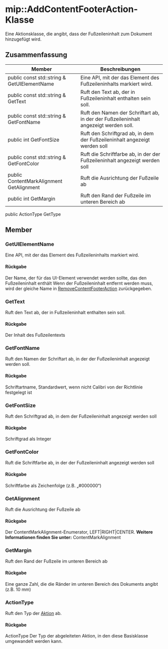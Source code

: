 # <a name="class-mipaddcontentfooteraction"></a>mip::AddContentFooterAction-Klasse 
Eine Aktionsklasse, die angibt, dass der Fußzeileninhalt zum Dokument hinzugefügt wird.
## <a name="summary"></a>Zusammenfassung
 Member                        | Beschreibungen                                
--------------------------------|---------------------------------------------
public const std::string & GetUIElementName | Eine API, mit der das Element des Fußzeileninhalts markiert wird.
public const std::string & GetText | Ruft den Text ab, der in Fußzeileninhalt enthalten sein soll.
public const std::string & GetFontName | Ruft den Namen der Schriftart ab, in der der Fußzeileninhalt angezeigt werden soll.
public int GetFontSize | Ruft den Schriftgrad ab, in dem der Fußzeileninhalt angezeigt werden soll
public const std::string & GetFontColor | Ruft die Schriftfarbe ab, in der der Fußzeileninhalt angezeigt werden soll
public ContentMarkAlignment GetAlignment | Ruft die Ausrichtung der Fußzeile ab
public int GetMargin | Ruft den Rand der Fußzeile im unteren Bereich ab
public ActionType GetType
## <a name="members"></a>Member
### <a name="getuielementname"></a>GetUIElementName
Eine API, mit der das Element des Fußzeileninhalts markiert wird.
#### <a name="returns"></a>Rückgabe
Der Name, der für das UI-Element verwendet werden sollte, das den Fußzeileninhalt enthält Wenn der Fußzeileninhalt entfernt werden muss, wird der gleiche Name in [RemoveContentFooterAction](#classmip_1_1_remove_content_footer_action) zurückgegeben.
### <a name="gettext"></a>GetText
Ruft den Text ab, der in Fußzeileninhalt enthalten sein soll.
#### <a name="returns"></a>Rückgabe
Der Inhalt des Fußzeilentexts
### <a name="getfontname"></a>GetFontName
Ruft den Namen der Schriftart ab, in der der Fußzeileninhalt angezeigt werden soll.
#### <a name="returns"></a>Rückgabe
Schriftartname, Standardwert, wenn nicht Calibri von der Richtlinie festgelegt ist
### <a name="getfontsize"></a>GetFontSize
Ruft den Schriftgrad ab, in dem der Fußzeileninhalt angezeigt werden soll
#### <a name="returns"></a>Rückgabe
Schriftgrad als Integer
### <a name="getfontcolor"></a>GetFontColor
Ruft die Schriftfarbe ab, in der der Fußzeileninhalt angezeigt werden soll
#### <a name="returns"></a>Rückgabe
Schriftfarbe als Zeichenfolge (z.B. „#000000“)
### <a name="getalignment"></a>GetAlignment
Ruft die Ausrichtung der Fußzeile ab
#### <a name="returns"></a>Rückgabe
Der ContentMarkAlignment-Enumerator, LEFT|RIGHT|CENTER. 
**Weitere Informationen finden Sie unter:** ContentMarkAlignment
### <a name="getmargin"></a>GetMargin
Ruft den Rand der Fußzeile im unteren Bereich ab
#### <a name="returns"></a>Rückgabe
Eine ganze Zahl, die die Ränder im unteren Bereich des Dokuments angibt (z.B. 10 mm)
### <a name="actiontype"></a>ActionType
Ruft den Typ der [Aktion](#classmip_1_1_action) ab.
#### <a name="returns"></a>Rückgabe
ActionType Der Typ der abgeleiteten Aktion, in den diese Basisklasse umgewandelt werden kann.